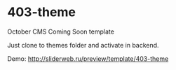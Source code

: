# 403-theme
October CMS Coming Soon template

Just clone to themes folder and activate in backend.

Demo: http://sliderweb.ru/preview/template/403-theme
